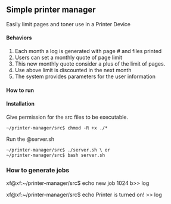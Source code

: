 ## Simple printer manager

Easily limit pages and toner use in a Printer Device


#### Behaviors

1. Each month a log is generated with page # and files printed
2. Users can set a monthly quote of page limit
3. This new monthly quote consider a plus of the limit of pages. 
4. Use above limit is discounted in the next month 
5. The system provides parameters for the user information

#### How to run

#### Installation

Give permission for the src files to be executable.
```code
~/printer-manager/src$ chmod -R +x ./*

```
Run the @server.sh

```code
~/printer-manager/src$ ./server.sh \ or
~/printer-manager/src$ bash server.sh
```

### How to generate jobs
xf@xf:~/printer-manager/src$ echo new job 1024 b>> log

xf@xf:~/printer-manager/src$ echo Printer is turned on! >> log